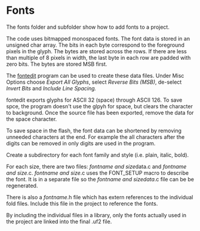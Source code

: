 # Fonts
The fonts folder and subfolder show how to add fonts to a project.

The code uses bitmapped monospaced fonts. The font data is stored in
an unsigned char array. The bits in each byte correspond to the foreground
pixels in the glyph. The bytes are stored across the rows. If there are less than multiple of 8 pixels in width, the last byte in each row are padded with zero bits. The bytes are stored MSB first.

The [fontedit](https://github.com/ayoy/fontedit) program can be used to
create these data files. Under Misc Options choose *Export All Glyphs*, select *Reverse Bits (MSB)*, de-select *Invert Bits* and *Include Line Spacing.*

fontedit exports glyphs for ASCII 32 (space) through ASCII 126. To save spce, the program doesn't use the glpyh for space, but clears the character to background. Once the source file has been exported, remove the data for the space character.

To save space in the flash, the font data can be shortened by removing unneeded characters at the end. For example the all characters after the digits can be removed in only digits are used in the program.

Create a subdirectory for each font family and style (i.e. plain, italic, bold).

For each size, there are two files: *fontname and size*data.c and *fontname and size*.c. *fontname and size*.c uses the FONT_SETUP macro to describe the font. It is in a separate file so the *fontname and sizedata*.c file can be be regenerated.

There is also a *fontname*.h file which has extern references to the individual fold files. Include this file in the project to reference the fonts.

By including the individual files in a library, only the fonts actually used in the project are linked into the final .uf2 file.
